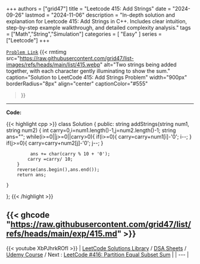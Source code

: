 
+++
authors = ["grid47"]
title = "Leetcode 415: Add Strings"
date = "2024-09-26"
lastmod = "2024-11-06"
description = "In-depth solution and explanation for Leetcode 415: Add Strings in C++. Includes clear intuition, step-by-step example walkthrough, and detailed complexity analysis."
tags = ["Math","String","Simulation"]
categories = [
    "Easy"
]
series = ["Leetcode"]
+++



[`Problem Link`](https://leetcode.com/problems/add-strings/description/)
{{< rmtimg 
    src="https://raw.githubusercontent.com/grid47/list-images/refs/heads/main/list/415.webp" 
    alt="Two strings being added together, with each character gently illuminating to show the sum."
    caption="Solution to LeetCode 415: Add Strings Problem"
    width="900px"
    borderRadius="8px"
    align="center" 
    captionColor="#555"
>}}
---
**Code:**

{{< highlight cpp >}}
class Solution {
public:
   string addStrings(string num1, string num2) {
        int carry=0,i=num1.length()-1,j=num2.length()-1;
        string ans="";
        while(i>=0||j>=0||carry>0){
            if(i>=0){
                carry=carry+num1[i]-'0';
                i--;
            }
            if(j>=0){
                carry=carry+num2[j]-'0';
                j--;
            }
            
             ans += char(carry % 10 + '0');
            carry =carry/ 10;
        }
        reverse(ans.begin(),ans.end());
        return ans;

    }
};
{{< /highlight >}}

{{< ghcode "https://raw.githubusercontent.com/grid47/list/refs/heads/main/exp/415.md" >}}
---
{{< youtube XbPJhrkROfI >}}
| [LeetCode Solutions Library](https://grid47.xyz/leetcode/) / [DSA Sheets](https://grid47.xyz/sheets/) / [Udemy Course](https://grid47.xyz/courses/) / Next : [LeetCode #416: Partition Equal Subset Sum](https://grid47.xyz/posts/leetcode-416-partition-equal-subset-sum-solution/) |
| --- |
